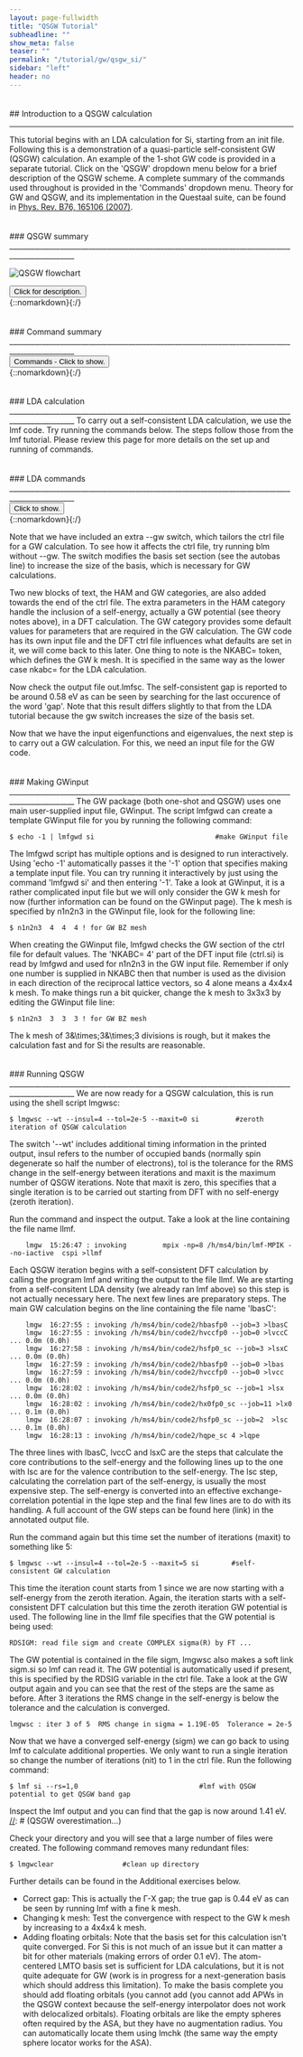 ```yaml
---
layout: page-fullwidth
title: "QSGW Tutorial"
subheadline: ""
show_meta: false
teaser: ""
permalink: "/tutorial/gw/qsgw_si/"
sidebar: "left"
header: no
---
```

<hr style="height:5pt; visibility:hidden;" />
## Introduction to a QSGW calculation

________________________________________________________________________________________________

This tutorial begins with an LDA calculation for Si, starting from an init file. Following this is a demonstration of a quasi-particle self-consistent GW (QSGW) calculation. An example of the 1-shot GW code is provided in a separate tutorial. Click on the 'QSGW' dropdown menu below for a brief description of the QSGW scheme. A complete summary of the commands used throughout is provided in the 'Commands' dropdown menu. Theory for GW and QSGW, and its implementation in the Questaal suite, can be found in [Phys. Rev. B76, 165106 (2007)](http://link.aps.org/abstract/PRB/v76/e165106).

<hr style="height:5pt; visibility:hidden;" />
### QSGW summary
________________________________________________________________________________________________

![QSGW flowchart](/assets/img/qsgwcycle.png)

<div onclick="elm = document.getElementById('qsgwsummary'); if(elm.style.display == 'none') elm.style.display = 'block'; else elm.style.display = 'none';"><button type="button" class="button tiny radius"> Click for description.</button></div>
{::nomarkdown}<div style="display:none;margin:0px 25px 0px 25px;"id="qsgwsummary">{:/}

Each iteration of a QSGW calculation has two main parts: a section that uses effective one-body hamiltonians to makes the density _n_, and
the _GW_ code that makes the self-energy &Sigma;(<i>&omega;</i>) of an interacting hamiltonian.  For quaisparticle self-consistency, the
_GW_ code makes a "quasiparticlized" self-energy &Sigma;<sup>0</sup>, which is used to construct the effective one-body hamiltonian for the
next cycle.  The process is iterated until the change in &Sigma;<sup>0</sup> becomes small.

The one-body executable is **lmf**{: style="color: blue"}.  **lmfgwd**{: style="color: blue"} is similar
to **lmf**{: style="color: blue"}, but it is a driver whose purpose is to set up inputs for the _GW_ code.
&Sigma;<sup>0</sup> is made by a shell script **lmgw**{: style="color: blue"}.  The entire cycle is managed
by a shell script **lmgwsc**{: style="color: blue"}.

Before any self-energy &Sigma;<sup>0</sup> exists, it is assumed to be zero.  Thus the one-body hamiltonian is usually the LDA, though it can be something else, e.g. LDA+U.\\
_Note:_{: style="color: red"} in some circumstances, e.g. to break time reversal symmetry inherent the LDA, you need to start with LDA+U.

Thus, there are two self-energies and two corresponding Green's functions: the interacting _G_[&Sigma;(<i>&omega;</i>)] and noninteracting
_G_<sup>0</sup>[&Sigma;<sup>0</sup>].  At self-consistency the poles of _G_ and _G_<sup>0</sup> coincide: this is a unique and very
advantageous feature of QSGW.  It means that there is no "mass renormalization" of the bandwidth --- at least at the _GW_ level.

Usually the interacting &Sigma;(<i>&omega;</i>) isn't made explicitly, but you can do so, as explained in [this tutorial](/tutorial/gw/gw_self_energy/).

In short, a QSGW calculation consists of the following steps. The starting point is a self-consistent DFT calculation (usually LDA). The DFT
eigenfunctions and eigenvalues are used by the GW code to construct a self-energy &Sigma;<sup>0</sup>.  This is called the "0<sup>th</sup> iteration."
If the diagonal parts only of &Sigma;<sup>0</sup> is kept, this corresponds to what is sometimes called _GW_, but is better referred to as
_G_<sup>LDA</sup>W<sup>LDA</sup>.

In the next iteration, &Sigma;<sup>0</sup>&minus;_V_<sub>xc</sub><sup>LDA</sup> is added to the LDA hamiltonian and the density is made
self-consistent, and handed over to the _GW_ part.  (Note that for a fixed density _V_<sub>xc</sub><sup>LDA</sup> cancels the exchange
correlation potential from the LDA hamiltonian.)  This process is repeated until the RMS change in &Sigma;<sup>0</sup> falls below a certain
tolerance value.  The final self-energy (QSGW potential) is an effectively an exchange-correlation functional, tailored to the system, that can
be conveniently used analogously to the standard DFT setup to calculate properties such as the band structure.

{::nomarkdown}</div>{:/}

<hr style="height:5pt; visibility:hidden;" />
### Command summary
________________________________________________________________________________________________
<div onclick="elm = document.getElementById('command'); if(elm.style.display == 'none') elm.style.display = 'block'; else elm.style.display = 'none';"><button type="button" class="button tiny radius">Commands - Click to show.</button></div>
{::nomarkdown}<div style="display:none;margin:0px 25px 0px 25px;"id="command">{:/}

    $ cp lm/doc/demos/qsgw-si/init.si .                    #copy init file to working directory
    $ blm init.si --express --gmax=5 --nk=4 --nit=20 --gw  #use blm tool to create actrl and site files
    $ cp actrl.si ctrl.si                                  #copy actrl to recognised ctrl prefix
    $ lmfa ctrl.si; cp basp0.si basp.si                    #run lmfa and copy basp file
    $ lmf ctrl.si > out.lmfsc                              #make self-consistent
    $ echo -1 | lmfgwd si                                  #make GWinput file
    $ vim GWinput                                          #change GW k mesh to 3x3x3
    $ lmgwsc --wt --insul=4 --tol=2e-5 --maxit=5 si        #self-consistent GW calculation
    $ vim ctrl.si                                          #change number of iterations to 1
    $ lmf si --rs=1,0                                      #lmf with QSGW potential to get QSGW band gap
    $ lmgwclear                                            #clean up directory

[//]: # (    $ lmf si --band:fn=syml; cp bnds.si bnds-lda.si        #calculate QSGW band structure )
[//]: # (    $ lmf si --band:fn=syml; cp bnds.si bnds-lda.si        #calculate LDA band structure )


{::nomarkdown}</div>{:/}



<hr style="height:5pt; visibility:hidden;" />
### LDA calculation
________________________________________________________________________________________________
To carry out a self-consistent LDA calculation, we use the lmf code. Try running the commands below. The steps follow those from the lmf tutorial. Please review this page for more details on the set up and running of commands.

<hr style="height:5pt; visibility:hidden;" />
### LDA commands
________________________________________________________________________________________________
<div onclick="elm = document.getElementById('commandsummary'); if(elm.style.display == 'none') elm.style.display = 'block'; else elm.style.display = 'none';"><button type="button" class="button tiny radius">Click to show.</button></div>
{::nomarkdown}<div style="display:none;margin:0px 25px 0px 25px;"id="commandsummary">{:/}

    $ cp lm/doc/demos/qsgw-si/init.si/init.si .            #copy init file to working directory
    $ blm init.si --express --gmax=5 --nk=4 --nit=20 --gw  #use blm tool to create actrl and site files
    $ cp actrl.si ctrl.si                                  #copy actrl to recognised ctrl prefix
    $ lmfa ctrl.si; cp basp0.si basp.si                    #run lmfa and copy basp file
    $ lmf ctrl.si > out.lmfsc                              #make self-consistent

[//]: # (     $ lmf si --band:fn=syml                                #calculate LDA band structure )

{::nomarkdown}</div>{:/}

Note that we have included an extra --gw switch, which tailors the ctrl file for a GW calculation. To see how it affects the ctrl file, try running blm without --gw. The switch modifies the basis set section (see the autobas line) to increase the size of the basis, which is necessary for GW calculations.

Two new blocks of text, the HAM and GW categories, are also added towards the end of the ctrl file. The extra parameters in the HAM category handle the inclusion of a self-energy, actually a GW potential (see theory notes above), in a DFT calculation. The GW category provides some default values for parameters that are required in the GW calculation. The GW code has its own input file and the DFT ctrl file influences what defaults are set in it, we will come back to this later. One thing to note is the NKABC= token, which defines the GW k mesh. It is specified in the same way as the lower case nkabc= for the LDA calculation.

Now check the output file out.lmfsc. The self-consistent gap is reported to be around 0.58 eV as can be seen by searching for the last occurence of the word 'gap'. Note that this result differs slightly to that from the LDA tutorial because the gw switch increases the size of the basis set.

Now that we have the input eigenfunctions and eigenvalues, the next step is to carry out a GW calculation. For this, we need an input file for the GW code.

<hr style="height:5pt; visibility:hidden;" />
### Making GWinput
________________________________________________________________________________________________
The GW package (both one-shot and QSGW) uses one main user-supplied input file, GWinput. The script lmfgwd can create a template GWinput file for you by running the following command:

    $ echo -1 | lmfgwd si                              #make GWinput file

The lmfgwd script has multiple options and is designed to run interactively. Using 'echo -1' automatically passes it the '-1' option that specifies making a template input file. You can try running it interactively by just using the command 'lmfgwd si' and then entering '-1'. Take a look at GWinput, it is a rather complicated input file but we will only consider the GW k mesh for now (further information can be found on the GWinput page). The k mesh is specified by n1n2n3 in the GWinput file, look for the following line:

    $ n1n2n3  4  4  4 ! for GW BZ mesh

When creating the GWinput file, lmfgwd checks the GW section of the ctrl file for default values. The 'NKABC= 4' part of the DFT input file (ctrl.si) is read by lmfgwd and used for n1n2n3 in the GW input file. Remember if only one number is supplied in NKABC then that number is used as the division in each direction of the reciprocal lattice vectors, so 4 alone means a 4x4x4 k mesh. To make things run a bit quicker, change the k mesh to 3x3x3 by editing the GWinput file line:

    $ n1n2n3  3  3  3 ! for GW BZ mesh

The k mesh of 3&\times;3&\times;3 divisions is rough, but it makes the calculation fast and for Si the results are reasonable.

<hr style="height:5pt; visibility:hidden;" />
### Running QSGW
________________________________________________________________________________________________
We are now ready for a QSGW calculation, this is run using the shell script lmgwsc:

    $ lmgwsc --wt --insul=4 --tol=2e-5 --maxit=0 si         #zeroth iteration of QSGW calculation

The switch '--wt' includes additional timing information in the printed output, insul refers to the number of occupied bands (normally spin degenerate so half the number of electrons), tol is the tolerance for the RMS change in the self-energy between iterations and maxit is the maximum number of QSGW iterations. Note that maxit is zero, this specifies that a single iteration is to be carried out starting from DFT with no self-energy (zeroth iteration).

Run the command and inspect the output. Take a look at the line containing the file name llmf.

~~~
    lmgw  15:26:47 : invoking         mpix -np=8 /h/ms4/bin/lmf-MPIK --no-iactive  cspi >llmf
~~~

Each QSGW iteration begins with a self-consistent DFT calculation by calling the program lmf and writing the output to the file llmf. We are starting from a self-consitent LDA density (we already ran lmf above) so this step is not actually necessary here. The next few lines are preparatory steps. The main GW calculation begins on the line containing the file name 'lbasC':

~~~
    lmgw  16:27:55 : invoking /h/ms4/bin/code2/hbasfp0 --job=3 >lbasC
    lmgw  16:27:55 : invoking /h/ms4/bin/code2/hvccfp0 --job=0 >lvccC ... 0.0m (0.0h)
    lmgw  16:27:58 : invoking /h/ms4/bin/code2/hsfp0_sc --job=3 >lsxC ... 0.0m (0.0h)
    lmgw  16:27:59 : invoking /h/ms4/bin/code2/hbasfp0 --job=0 >lbas
    lmgw  16:27:59 : invoking /h/ms4/bin/code2/hvccfp0 --job=0 >lvcc ... 0.0m (0.0h)
    lmgw  16:28:02 : invoking /h/ms4/bin/code2/hsfp0_sc --job=1 >lsx ... 0.0m (0.0h)
    lmgw  16:28:02 : invoking /h/ms4/bin/code2/hx0fp0_sc --job=11 >lx0 ... 0.1m (0.0h)
    lmgw  16:28:07 : invoking /h/ms4/bin/code2/hsfp0_sc --job=2  >lsc ... 0.1m (0.0h)
    lmgw  16:28:13 : invoking /h/ms4/bin/code2/hqpe_sc 4 >lqpe
~~~

The three lines with lbasC, lvccC and lsxC are the steps that calculate the core contributions to the self-energy and the following lines up to the one with lsc are for the valence contribution to the self-energy. The lsc step, calculating the correlation part of the self-energy, is usually the most expensive step. The self-energy is converted into an effective exchange-correlation potential in the lqpe step and the final few lines are to do with its handling. A full account of the GW steps can be found here (link) in the annotated output file.

Run the command again but this time set the number of iterations (maxit) to something like 5:

    $ lmgwsc --wt --insul=4 --tol=2e-5 --maxit=5 si        #self-consistent GW calculation

This time the iteration count starts from 1 since we are now starting with a self-energy from the zeroth iteration. Again, the iteration starts with a self-consistent DFT calculation but this time the zeroth iteration GW potential is used. The following line in the llmf file specifies that the GW potential is being used:
~~~
RDSIGM: read file sigm and create COMPLEX sigma(R) by FT ...
~~~
The GW potential is contained in the file sigm, lmgwsc also makes a soft link sigm.si so lmf can read it. The GW potential is automatically used if present, this is specified by the RDSIG variable in the ctrl file. Take a look at the GW output again and you can see that the rest of the steps are the same as before. After 3 iterations the RMS change in the self-energy is below the tolerance and the calculation is converged.

~~~
lmgwsc : iter 3 of 5  RMS change in sigma = 1.19E-05  Tolerance = 2e-5
~~~

Now that we have a converged self-energy (sigm) we can go back to using lmf to calculate additional properties. We only want to run a single iteration so change the number of iterations (nit) to 1 in the ctrl file. Run the following command:

    $ lmf si --rs=1,0                              #lmf with QSGW potential to get QSGW band gap

Inspect the lmf output and you can find that the gap is now around 1.41 eV.
[//]: # (QSGW overestimation...)

[//]: # (To make the QSGW energy bands, do: $ lmf si --band:fn=syml                                #calculate QSGW band structure)
[//]: # ($ cp bnds.si bnds-qsgw.si)

Check your directory and you will see that a large number of files were created. The following command removes many redundant files:

    $ lmgwclear                 #clean up directory

Further details can be found in the Additional exercises below.

- Correct gap:
This is actually the &Gamma;-X gap; the true gap is 0.44 eV as can be seen by running lmf with a fine k mesh.
- Changing k mesh:
Test the convergence with respect to the GW k mesh by increasing to a 4x4x4 k mesh.
- Adding floating orbitals:
Note  that the basis set for this calculation isn't quite converged. For Si this is not much of an issue but it can matter a bit for other materials (making errors of order 0.1 eV). The atom-centered LMTO basis set is sufficient for LDA calculations, but it is not quite adequate for GW (work is in progress for a next-generation basis which should address this limitation). To make the basis complete you should add floating orbitals (you cannot add (you cannot add APWs in the QSGW context because the self-energy interpolator does not work with delocalized orbitals). Floating orbitals are like the empty spheres often required by the ASA, but they have no augmentation radius. You can automatically locate them using lmchk (the same way the empty sphere locator works for the ASA).
